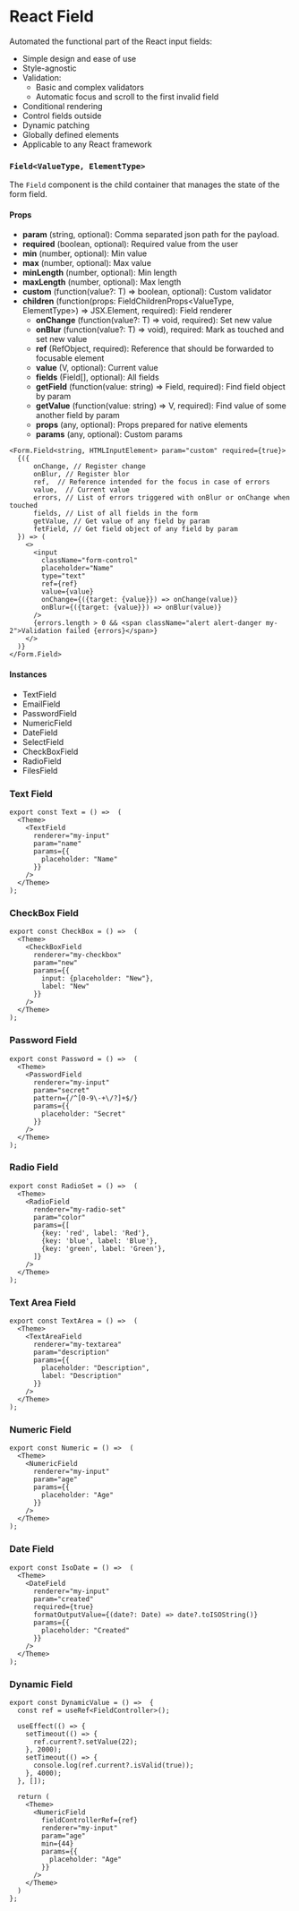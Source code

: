 # React Field
Automated the functional part of the React input fields:
- Simple design and ease of use
- Style-agnostic
- Validation:
    - Basic and complex validators
    - Automatic focus and scroll to the first invalid field
- Conditional rendering
- Control fields outside
- Dynamic patching
- Globally defined elements
- Applicable to any React framework

### `Field<ValueType, ElementType>`

The `Field` component is the child container that manages the state of the form field.

#### Props

- **param** (string, optional): Comma separated json path for the payload.
- **required** (boolean, optional): Required value from the user
- **min** (number, optional): Min value
- **max** (number, optional): Max value
- **minLength** (number, optional): Min length
- **maxLength** (number, optional): Max length
- **custom** (function(value?: T) => boolean, optional): Custom validator
- **children** (function(props: FieldChildrenProps<ValueType, ElementType>) => JSX.Element, required): Field renderer
    - **onChange** (function(value?: T) => void, required): Set new value
    - **onBlur** (function(value?: T) => void), required: Mark as touched and set new value
    - **ref** (RefObject, required): Reference that should be forwarded to focusable element
    - **value** (V, optional): Current value
    - **fields** (Field<V>[], optional): All fields
    - **getField** (function(value: string) => Field<V>, required): Find field object by param
    - **getValue** (function(value: string) => V, required): Find value of some another field by param
    - **props** (any, optional): Props prepared for native elements
    - **params** (any, optional): Custom params

```tsx
<Form.Field<string, HTMLInputElement> param="custom" required={true}>
  {({
      onChange, // Register change
      onBlur, // Register blor
      ref,  // Reference intended for the focus in case of errors
      value,  // Current value
      errors, // List of errors triggered with onBlur or onChange when touched
      fields, // List of all fields in the form
      getValue, // Get value of any field by param
      fetField, // Get field object of any field by param
  }) => (
    <>
      <input
        className="form-control"
        placeholder="Name"
        type="text"
        ref={ref}
        value={value}
        onChange={({target: {value}}) => onChange(value)}
        onBlur={({target: {value}}) => onBlur(value)}
      />
      {errors.length > 0 && <span className="alert alert-danger my-2">Validation failed {errors}</span>}
    </>
  )}
</Form.Field>
```

#### Instances
- TextField
- EmailField
- PasswordField
- NumericField
- DateField
- SelectField
- CheckBoxField
- RadioField
- FilesField

### Text Field
```tsx
export const Text = () =>  (
  <Theme>
    <TextField
      renderer="my-input"
      param="name"
      params={{
        placeholder: "Name"
      }}
    />
  </Theme>
);
```

### CheckBox Field
```tsx
export const CheckBox = () =>  (
  <Theme>
    <CheckBoxField
      renderer="my-checkbox"
      param="new"
      params={{
        input: {placeholder: "New"},
        label: "New"
      }}
    />
  </Theme>
);
```

### Password Field
```tsx
export const Password = () =>  (
  <Theme>
    <PasswordField
      renderer="my-input"
      param="secret"
      pattern={/^[0-9\-+\/?]+$/}
      params={{
        placeholder: "Secret"
      }}
    />
  </Theme>
);
```

### Radio Field
```tsx
export const RadioSet = () =>  (
  <Theme>
    <RadioField
      renderer="my-radio-set"
      param="color"
      params={[
        {key: 'red', label: 'Red'},
        {key: 'blue', label: 'Blue'},
        {key: 'green', label: 'Green'},
      ]}
    />
  </Theme>
);
```

### Text Area Field
```tsx
export const TextArea = () =>  (
  <Theme>
    <TextAreaField
      renderer="my-textarea"
      param="description"
      params={{
        placeholder: "Description",
        label: "Description"
      }}
    />
  </Theme>
);
```

### Numeric Field
```tsx
export const Numeric = () =>  (
  <Theme>
    <NumericField
      renderer="my-input"
      param="age"
      params={{
        placeholder: "Age"
      }}
    />
  </Theme>
);
```

### Date Field
```tsx
export const IsoDate = () =>  (
  <Theme>
    <DateField
      renderer="my-input"
      param="created"
      required={true}
      formatOutputValue={(date?: Date) => date?.toISOString()}
      params={{
        placeholder: "Created"
      }}
    />
  </Theme>
);
```

### Dynamic Field
```tsx
export const DynamicValue = () =>  {
  const ref = useRef<FieldController>();

  useEffect(() => {
    setTimeout(() => {
      ref.current?.setValue(22);
    }, 2000);
    setTimeout(() => {
      console.log(ref.current?.isValid(true));
    }, 4000);
  }, []);

  return (
    <Theme>
      <NumericField
        fieldControllerRef={ref}
        renderer="my-input"
        param="age"
        min={44}
        params={{
          placeholder: "Age"
        }}
      />
    </Theme>
  )
};
```